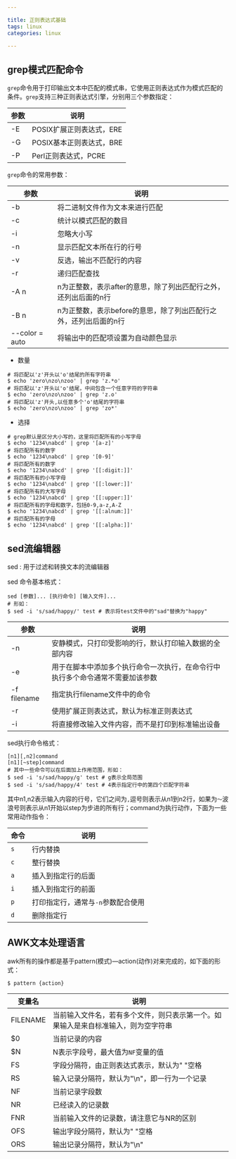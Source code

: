 ```yaml
---

title: 正则表达式基础
tags: linux
categories: linux

---
```


##  grep模式匹配命令



`grep`命令用于打印输出文本中匹配的模式串，它使用正则表达式作为模式匹配的条件。`grep`支持三种正则表达式引擎，分别用三个参数指定：

| 参数 | 说明                     |
| ---- | ------------------------ |
| -E   | POSIX扩展正则表达式，ERE |
| -G   | POSIX基本正则表达式，BRE |
| -P   | Perl正则表达式，PCRE     |



`grep`命令的常用参数：

| 参数           | 说明                                                         |
| -------------- | ------------------------------------------------------------ |
| -b             | 将二进制文件作为文本来进行匹配                               |
| -c             | 统计以模式匹配的数目                                         |
| -i             | 忽略大小写                                                   |
| -n             | 显示匹配文本所在行的行号                                     |
| -v             | 反选，输出不匹配行的内容                                     |
| -r             | 递归匹配查找                                                 |
| -A n           | n为正整数，表示after的意思，除了列出匹配行之外，还列出后面的n行 |
| -B n           | n为正整数，表示before的意思，除了列出匹配行之外，还列出后面的n行 |
| --color = auto | 将输出中的匹配项设置为自动颜色显示                           |



- 数量

```
# 将匹配以'z'开头以'o'结尾的所有字符串
$ echo 'zero\nzo\nzoo' | grep 'z.*o'
# 将匹配以'z'开头以'o'结尾，中间包含一个任意字符的字符串
$ echo 'zero\nzo\nzoo' | grep 'z.o'
# 将匹配以'z'开头,以任意多个'o'结尾的字符串
$ echo 'zero\nzo\nzoo' | grep 'zo*'
```



- 选择

```
# grep默认是区分大小写的，这里将匹配所有的小写字母
$ echo '1234\nabcd' | grep '[a-z]'
# 将匹配所有的数字
$ echo '1234\nabcd' | grep '[0-9]'
# 将匹配所有的数字
$ echo '1234\nabcd' | grep '[[:digit:]]'
# 将匹配所有的小写字母
$ echo '1234\nabcd' | grep '[[:lower:]]'
# 将匹配所有的大写字母
$ echo '1234\nabcd' | grep '[[:upper:]]'
# 将匹配所有的字母和数字，包括0-9,a-z,A-Z
$ echo '1234\nabcd' | grep '[[:alnum:]]'
# 将匹配所有的字母
$ echo '1234\nabcd' | grep '[[:alpha:]]'
```



## sed流编辑器



sed : 用于过滤和转换文本的流编辑器



sed 命令基本格式：

```
sed [参数]... [执行命令] [输入文件]...
# 形如：
$ sed -i 's/sad/happy/' test # 表示将test文件中的"sad"替换为"happy"
```

| 参数         | 说明                                                         |
| ------------ | ------------------------------------------------------------ |
| -n           | 安静模式，只打印受影响的行，默认打印输入数据的全部内容       |
| -e           | 用于在脚本中添加多个执行命令一次执行，在命令行中执行多个命令通常不需要加该参数 |
| -f  filename | 指定执行filename文件中的命令                                 |
| -r           | 使用扩展正则表达式，默认为标准正则表达式                     |
| -i           | 将直接修改输入文件内容，而不是打印到标准输出设备             |



sed执行命令格式：

```
[n1][,n2]command
[n1][~step]command
# 其中一些命令可以在后面加上作用范围，形如：
$ sed -i 's/sad/happy/g' test # g表示全局范围
$ sed -i 's/sad/happy/4' test # 4表示指定行中的第四个匹配字符串
```



其中n1,n2表示输入内容的行号，它们之间为`,`逗号则表示从n1到n2行，如果为`～`波浪号则表示从n1开始以step为步进的所有行；command为执行动作，下面为一些常用动作指令：



| 命令 | 说明                               |
| ---- | ---------------------------------- |
| `s`  | 行内替换                           |
| `c`  | 整行替换                           |
| `a`  | 插入到指定行的后面                 |
| `i`  | 插入到指定行的前面                 |
| `p`  | 打印指定行，通常与`-n`参数配合使用 |
| `d`  | 删除指定行                         |



## AWK文本处理语言

awk所有的操作都是基于pattern(模式)—action(动作)对来完成的，如下面的形式：

```
$ pattern {action}
```

| 变量名   | 说明                                                         |
| -------- | ------------------------------------------------------------ |
| FILENAME | 当前输入文件名，若有多个文件，则只表示第一个。如果输入是来自标准输入，则为空字符串 |
| $0       | 当前记录的内容                                               |
| $N       | N表示字段号，最大值为`NF`变量的值                            |
| FS       | 字段分隔符，由正则表达式表示，默认为" "空格                  |
| RS       | 输入记录分隔符，默认为"\n"，即一行为一个记录                 |
| NF       | 当前记录字段数                                               |
| NR       | 已经读入的记录数                                             |
| FNR      | 当前输入文件的记录数，请注意它与NR的区别                     |
| OFS      | 输出字段分隔符，默认为" "空格                                |
| ORS      | 输出记录分隔符，默认为"\n"                                   |

